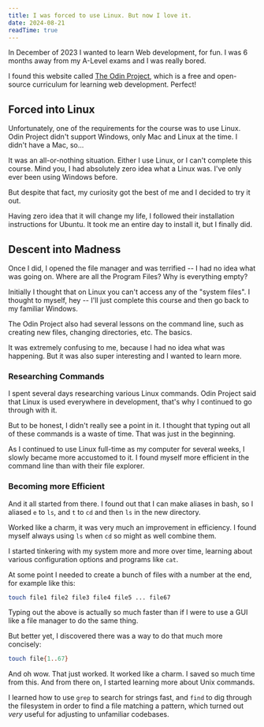 ```yaml
---
title: I was forced to use Linux. But now I love it.
date: 2024-08-21
readTime: true
---
```


In December of 2023 I wanted to learn Web development, for fun. I was 6 months away from my A-Level exams and I was really bored.

I found this website called [The Odin Project](https://www.theodinproject.com/), which is a free and open-source curriculum for learning web development. Perfect!

<!--more-->

## Forced into Linux

Unfortunately, one of the requirements for the course was to use Linux. Odin Project didn't support Windows, only Mac and Linux at the time. I didn't have a Mac, so...

It was an all-or-nothing situation. Either I use Linux, or I can't complete this course. Mind you, I had absolutely zero idea what a Linux was. I've only ever been using Windows before.

But despite that fact, my curiosity got the best of me and I decided to try it out.

Having zero idea that it will change my life, I followed their installation instructions for Ubuntu. It took me an entire day to install it, but I finally did.

## Descent into Madness

Once I did, I opened the file manager and was terrified -- I had no idea what was going on. Where are all the Program Files? Why is everything empty?

Initially I thought that on Linux you can't access any of the "system files". I thought to myself, hey -- I'll just complete this course and then go back to my familiar Windows.

The Odin Project also had several lessons on the command line, such as creating new files, changing directories, etc. The basics.

It was extremely confusing to me, because I had no idea what was happening. But it was also super interesting and I wanted to learn more.

### Researching Commands

I spent several days researching various Linux commands. Odin Project said that Linux is used everywhere in development, that's why I continued to go through with it.

But to be honest, I didn't really see a point in it. I thought that typing out all of these commands is a waste of time. That was just in the beginning.

As I continued to use Linux full-time as my computer for several weeks, I slowly became more accustomed to it. I found myself more efficient in the command line than with their file explorer.

### Becoming more Efficient

And it all started from there. I found out that I can make aliases in bash, so I aliased `e` to `ls`, and `t` to `cd` and then `ls` in the new directory.

Worked like a charm, it was very much an improvement in efficiency. I found myself always using `ls` when `cd` so might as well combine them.

I started tinkering with my system more and more over time, learning about various configuration options and programs like `cat`.

At some point I needed to create a bunch of files with a number at the end, for example like this:

```sh
touch file1 file2 file3 file4 file5 ... file67
```

Typing out the above is actually so much faster than if I were to use a GUI like a file manager to do the same thing.

But better yet, I discovered there was a way to do that much more concisely:

```sh
touch file{1..67}
```

And oh wow. That just worked. It worked like a charm. I saved so much time from this. And from there on, I started learning more about Unix commands.

I learned how to use `grep` to search for strings fast, and `find` to dig through the filesystem in order to find a file matching a pattern, which turned out _very_ useful for adjusting to unfamiliar codebases.
